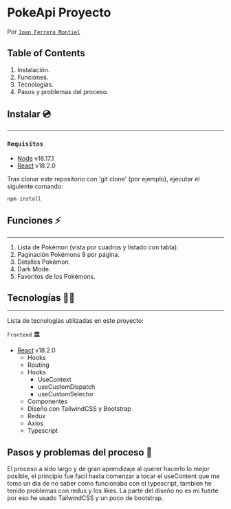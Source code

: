 # PokeApi Proyecto 

Por [`Joan Ferrero Montiel`](https://github.com/JoanFerrero)

## Table of Contents

1. Instalación.
2. Funciones.
3. Tecnologías.
4. Pasos y problemas del proceso.

## Instalar 💿

---

### `Requisitos`

- [Node](https://ubunlog.com/php-8-0-instalar-lenguaje-en-ubuntu/) v16.17.1
- [React](https://reactjs.org/) v18.2.0

Tras clonar este repositorio con 'git clone' (por ejemplo), ejecutar el siguiente comando:

```
npm install
```

## Funciones ⚡

---

1. Lista de Pokémon (vista por cuadros y listado con tabla).
2. Paginación Pokémons 9 por página.
3. Detalles Pokémon.
4. Dark Mode.
5. Favoritos de los Pokémons.

## Tecnologías 👨‍💻

---

Lista de tecnologías utilizadas en este proyecto:

`Frontend` 🏛️

- [React](https://reactjs.org/) v18.2.0
  - Hooks
  - Routing
  - Hooks
    - UseContext
    - useCustomDispatch
    - useCustomSelector
  - Componentes 
  - Diseño con TailwindCSS y Bootstrap
  - Redux
  - Axios
  - Typescript

## Pasos y problemas del proceso 🔌

El proceso a sido largo y de gran aprendizaje al querer hacerlo lo mejor posible, el principio fue facil hasta comenzar a tocar el useContent que me tomo un dia de no saber como funcionaba con el typescript, tambien he tenido problemas con redux y los likes. La parte del diseño no es mi fuerte por eso he usado TailwindCSS y un poco de bootstrap.

